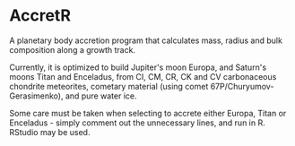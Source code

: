 # AccretR
A planetary body accretion program that calculates mass, radius and bulk composition along a growth track.

Currently, it is optimized to build Jupiter's moon Europa, and Saturn's moons Titan and Enceladus, from CI, CM, CR, CK and CV carbonaceous chondrite meteorites, cometary material (using comet 67P/Churyumov-Gerasimenko), and pure water ice.

Some care must be taken when selecting to accrete either Europa, Titan or Enceladus - simply comment out the unnecessary lines, and run in R. RStudio may be used.
